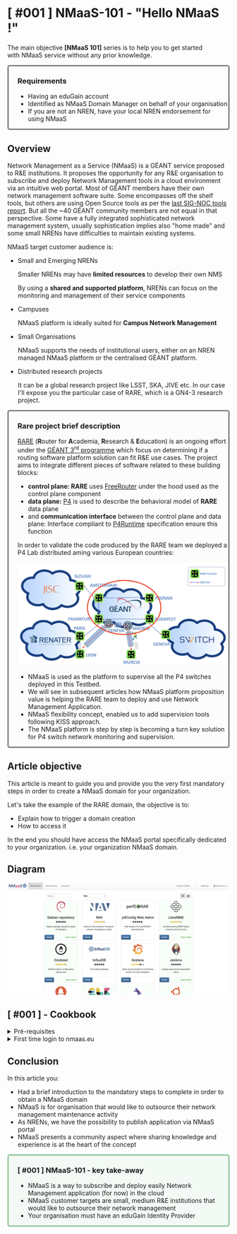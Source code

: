 # [ #001 ] NMaaS-101 - "Hello NMaaS !"

The main objective **[NMaaS 101]** series is to help you to get started with NMaaS service without any prior knowledge.

<div style="border: 3px solid gray; border-radius: 5px; padding-left: 20px;">

### Requirements
- Having an eduGain account
- Identified as NMaaS Domain Manager on behalf of your organisation
- If you are not an NREN, have your local NREN endorsement for using NMaaS

</div>

## Overview

Network Management as a Service (NMaaS) is a GÉANT service proposed to R&E institutions. It proposes the opportunity for any R&E organisation to subscribe and deploy Network Management tools in a cloud environment via an intuitive web portal. Most of GÉANT members have their own network management software suite. Some encompasses off the shelf tools, but others are using Open Source tools as per the [last SIG-NOC tools report](https://wiki.geant.org/display/SIGNOC/SIG-NOC+Tools+Survey+2019). But all the ~40 GÉANT community members are not equal in that perspective. Some have a fully integrated sophisticated network management system, usually sophistication implies also "home made" and some small NRENs have difficulties to maintain existing systems.

NMaaS target customer audience is:

- Small and Emerging NRENs

  Smaller NRENs may have **limited resources** to develop their own NMS

  By using a **shared and supported platform**, NRENs can focus on the monitoring and management of their service components

- Campuses

  NMaaS platform is ideally suited for **Campus Network Management**

- Small Organisations

  NMaaS supports the needs of institutional users, either on an NREN managed NMaaS platform or the centralised GÉANT platform.

- Distributed research projects

  It can be a global research project like LSST, SKA, JIVE etc. In our case I'll expose you the particular case of RARE, which is a GN4-3 research project.


<div style="border: 3px solid gray; border-radius: 5px; padding-left: 20px; background-color: #fcfcfc;">

### Rare project brief description

[RARE](https://wiki.geant.org/display/RARE) (**R**outer for **A**cademia, **R**esearch & **E**ducation) is an ongoing effort under the [GÉANT 3<sup>rd</sup> programme](https://www.geant.org/Projects/GEANT_Project_GN4-3) which focus on determining if a routing software platform solution can fit R&E use cases. The project aims to integrate different pieces of software related to these building blocks:

- **control plane: RARE** uses [FreeRouter](http://freerouter.nop.hu/) under the hood used as the control plane component
- **data plane:** [P4](https://p4.org/) is used to describe the behavioral model of **RARE** data plane
- and **communication interface** between the control plane and data plane: Interface compliant to [P4Runtime](https://github.com/p4lang/p4runtime) specification ensure this function

In order to validate the code produced by the RARE team we deployed a P4 Lab distributed aming various European countries:

<img src="../img/blog-nmaas-101-1-1.png" width="550">

- NMaaS is used as the platform to supervise all the P4 switches deployed in this Testbed.
- We will see in subsequent articles how NMaaS platform proposition value is helping the RARE team to deploy and use Network Management Application.
- NMaaS flexibility concept, enabled us to add supervision tools following KISS approach.
- The NMaaS platform is step by step is becoming a turn key solution for P4 switch network monitoring and supervision. 

</div>


## Article objective

This article is meant to guide you and provide you the very first mandatory steps in order to create a NMaaS domain for your organization.

Let's take the example of the RARE domain, the objective is to:

- Explain how to trigger a domain creation
- How to access it

In the end you should have access the NMaaS portal specifically dedicated to your organization. i.e. your organization NMaaS domain.

## Diagram

<img src="../img/blog-nmaas-101-1-2.png" width="550">


## [ #001 ] - Cookbook
<details>
<summary>Pré-requisites</summary>

- eduGain R&E IDP
  
  Your organization should be part of the eduGain R&E federated Identity provider.

- Designated as NMaaS domain manager internally by your organisation

  Usually, this is CIO role, but at least you should have been granted the privileges to deploy applications on behalf of your institution.

</details>

<details>
<summary>First time login to nmaas.eu</summary>

- Via your favorite browser, go to nmaas.eu, you should be granted by a welcome page:

<img src="../img/blog-nmaas-101-1-3.png" width="550">

- Click on "Login / Register" button and then "Federated login"

<img src="../img/blog-nmaas-101-1-4.png" width="550">

- You should be now familiar with eduGain authentication system

<img src="../img/blog-nmaas-101-1-5.png" width="550">

- You should be now familiar with national eduGain authentication system

<img src="../img/blog-nmaas-101-1-6.png" width="550">

- During first login you are asked to submit additional account information and login again

<img src="../img/blog-nmaas-101-1-7.png" width="550">

- At this point you should now have access to NMaaS portal but with no domain

<img src="../img/blog-nmaas-101-1-8.png" width="550">

- At that precise point your connection attempt is logged by the NMaaS team and your email contact associated to your eduGain account
- The final step is to send a mail to <a href="mailto:nmaas@lists.geant.org">nmaas@lists.geant.org</a>

This mail should briefly present your organisation, eventually your project, mention the domain name (like RARE in my case) and have the endorsement of your local NREN.

With these information the NMaaS team should be able to:

- create the NMaaS domain you specified in your request
- associate your eduGain account as Domain manager for your organisation


## Verification

<details>
<summary>Check your NMaaS domain is created and that you are Domain manager for your organization</summary>

<img src="../img/blog-nmaas-101-1-9.png" width="550">

Congratulations! Your organisation has now a NMaaS domain and you are Domain manager for your organisation ! 

</details>

</details>


## Conclusion

In this article you:

- Had a brief introduction to the mandatory steps to complete in order to obtain a NMaaS domain
- NMaaS is for organisation that would like to outsource their network management maintenance activity
- As NRENs, we have the possibility to publish application via NMaaS portal
- NMaaS presents a community aspect where sharing knowledge and experience is at the heart of the concept

<div style="border: 3px solid #91c89c; border-radius: 5px; padding-left: 20px; background-color: #f3f9f4">

### [ #001 ] NMaaS-101 - key take-away

- NMaaS is a way to subscribe and deploy easily Network Management application (for now) in the cloud
- NMaaS customer targets are small, medium R&E institutions that would like to outsource their network management
- Your organisation must have an eduGain Identity Provider
</div>
